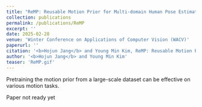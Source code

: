 ```yaml
---
title: "ReMP: Reusable Motion Prior for Multi-domain Human Pose Estimation and Motion Inbetweening"
collection: publications
permalink: /publications/ReMP
excerpt: ''
date: 2025-02-28
venue: 'Winter Conference on Applications of Computer Vision (WACV)'
paperurl: ''
citation: '<b>Hojun Jang</b> and Young Min Kim, ReMP: Reusable Motion Prior for Multi-domain Human Pose Estimation and Motion Inbetweening, in <i>Proceedings of the IEEE/CVF Conference on Applications of Computer Vision (WACV)</i>, 2025.'
author: '<b>Hojun Jang</b> and Young Min Kim'
teaser: 'ReMP.gif'
---
```

Pretraining the motion prior from a large-scale dataset can be effective on various motion tasks.

Paper not ready yet